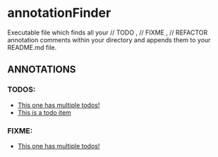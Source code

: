 # annotationFinder
Executable file which finds all your // TODO , // FIXME , // REFACTOR annotation comments within your directory and appends them to your README.md file.

## ANNOTATIONS
### TODOS:
* [This one has multiple todos!](sample/multipleAnnotations.js)
* [This is a todo item](sample/sample.js)

### FIXME:
* [This one has multiple todos!](sample/multipleAnnotations.js)

